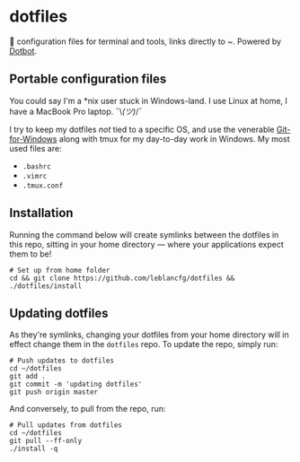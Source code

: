 # dotfiles
:briefcase: configuration files for terminal and tools, links directly to ~. Powered by [Dotbot](https://github.com/anishathalye/dotbot).

## Portable configuration files
You could say I'm a *nix user stuck in Windows-land. I use Linux at home, I have a MacBook Pro laptop. ¯\\_(ツ)_/¯

I try to keep my dotfiles *not* tied to a specific OS, and use the venerable [Git-for-Windows](https://gitforwindows.org/) along with tmux for my day-to-day work in Windows. My most used files are:

* `.bashrc`
* `.vimrc`
* `.tmux.conf`

## Installation
Running the command below will create symlinks between the dotfiles in this repo, sitting in your home directory &mdash; where your applications expect them to be!

    # Set up from home folder
    cd && git clone https://github.com/leblancfg/dotfiles && ./dotfiles/install

## Updating dotfiles
As they're symlinks, changing your dotfiles from your home directory will in effect change them in the `dotfiles` repo. To update the repo, simply run:

    # Push updates to dotfiles
    cd ~/dotfiles
    git add .
    git commit -m 'updating dotfiles'
    git push origin master

And conversely, to pull from the repo, run:
    
    # Pull updates from dotfiles
    cd ~/dotfiles
    git pull --ff-only
    ./install -q

